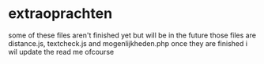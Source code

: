 # extraoprachten
some of these files aren't finished yet but will be in the future those files are distance.js, textcheck.js and mogenlijkheden.php
once they are finished i wil update the read me ofcourse 
